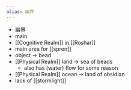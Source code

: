 ```yaml
---
alias: 幽界
---
```

- 幽界
- main 
- [[Cognitive Realm]] in [[Roshar]]
- main area for [[spren]]
- object -> bead
- [[Physical Realm]] land -> sea of beads
	- also has (water) flow for some reason
- [[Physical Realm]] ocean -> land of obsidian
- lack of [[stormlight]]
